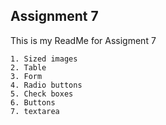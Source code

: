## Assignment 7
This is my ReadMe for Assigment 7

    1. Sized images
    2. Table
    3. Form
    4. Radio buttons
    5. Check boxes
    6. Buttons
    7. textarea